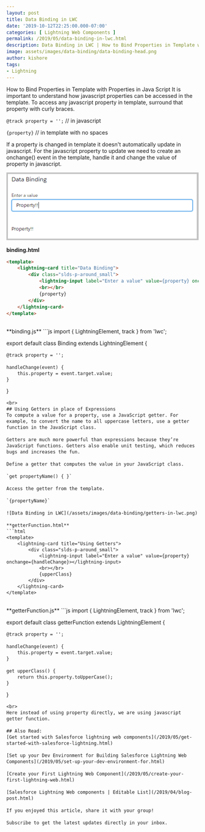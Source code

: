 ```yaml
---
layout: post
title: Data Binding in LWC
date: '2019-10-12T22:25:00.000-07:00'
categories: [ Lightning Web Components ]
permalink: /2019/05/data-binding-in-lwc.html
description: Data Binding in LWC | How to Bind Properties in Template with Properties in Java Script It is important to understand how java script properties can be accessed in template. To access any java script property in template surround that property with curly braces.@track property = '';in javascript {property} in template with no spacesIf a property is changed in template it doesn't automatically update in java script. For the java script property to update we need to create a onchange() event in template and handle it and change the value of property in java script.
image: assets/images/data-binding/data-binding-head.png
author: kishore
tags:
- Lightning
---
```

How to Bind Properties in Template with Properties in Java Script
It is important to understand how javascript properties can be accessed in the template. To access any javascript property in template, surround that property with curly braces.

`@track property = '';`           // in javascript

`{property}`              // in template with no spaces

If a property is changed in template it doesn't automatically update in javascript. For the javascript property to update we need to create an onchange() event in the template, handle it and change the value of property in javascript.

![Data Binding in LWC](/assets/images/data-binding/data-binding.png)

**binding.html**
```html
<template>
    <lightning-card title="Data Binding">
        <div class="slds-p-around_small">
            <lightning-input label="Enter a value" value={property} onchange={handleChange}></lightning-input>
            <br></br>
            {property}
        </div>
    </lightning-card>
</template>
```
<br>
**binding.js**
```js
import { LightningElement, track } from 'lwc';

export default class Binding extends LightningElement {

    @track property = '';

    handleChange(event) {
        this.property = event.target.value;
    }
}
```
<br>
## Using Getters in place of Expressions
To compute a value for a property, use a JavaScript getter. For example, to convert the name to all uppercase letters, use a getter function in the JavaScript class.

Getters are much more powerful than expressions because they’re JavaScript functions. Getters also enable unit testing, which reduces bugs and increases the fun.

Define a getter that computes the value in your JavaScript class.

`get propertyName() { }`

Access the getter from the template.

`{propertyName}`

![Data Binding in LWC](/assets/images/data-binding/getters-in-lwc.png)

**getterFunction.html**
```html
<template>
    <lightning-card title="Using Getters">
        <div class="slds-p-around_small">
            <lightning-input label="Enter a value" value={property} onchange={handleChange}></lightning-input>
            <br></br>
            {upperClass}
        </div>
    </lightning-card>
</template>
```
<br>
**getterFunction.js**
```js
import { LightningElement, track } from 'lwc';

export default class getterFunction extends LightningElement {

    @track property = '';

    handleChange(event) {
        this.property = event.target.value;
    }

    get upperClass() {
        return this.property.toUpperCase();
    }
}
```
<br>
Here instead of using property directly, we are using javascript getter function.

## Also Read:
[Get started with Salesforce lightning web components](/2019/05/get-started-with-salesforce-lightning.html)

[Set up your Dev Environment for Building Salesforce Lightning Web Components](/2019/05/set-up-your-dev-environment-for.html)

[Create your First Lightning Web Component](/2019/05/create-your-first-lightning-web.html)

[Salesforce Lightning Web components | Editable List](/2019/04/blog-post.html)

If you enjoyed this article, share it with your group!

Subscribe to get the latest updates directly in your inbox.
